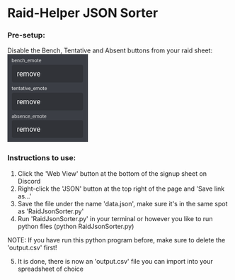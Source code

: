 # Raid-Helper JSON Sorter

### Pre-setup:
Disable the Bench, Tentative and Absent buttons from your raid sheet:
![Disable](./disable.png)

### Instructions to use:
1. Click the 'Web View' button at the bottom of the signup sheet on Discord
2. Right-click the 'JSON' button at the top right of the page and 'Save link as...'
3. Save the file under the name 'data.json', make sure it's in the same spot as 'RaidJsonSorter.py'
4. Run 'RaidJsonSorter.py' in your terminal or however you like to run python files (python RaidJsonSorter.py)

NOTE: If you have run this python program before, make sure to delete the 'output.csv' first!

5. It is done, there is now an 'output.csv' file you can import into your spreadsheet of choice
